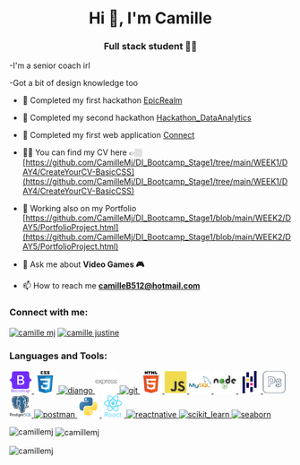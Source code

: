 <h1 align="center">Hi 👋, I'm Camille</h1>
<h3 align="center">Full stack student 😶‍🌫️</h3>

-I'm a senior coach irl

-Got a bit of design knowledge too

- 🔭 Completed my first hackathon [EpicRealm](https://github.com/CamilleMj/Hackathon_EpicRealm)

- 🔭 Completed my second hackathon [Hackathon_DataAnalytics](https://github.com/CamilleMj/Hackathon_DataAnalytics)

- 🎉 Completed my first web application [Connect](https://github.com/CamilleMj?tab=repositories)

- 👨‍💻 You can find my CV here 👉🏼 [https://github.com/CamilleMj/DI_Bootcamp_Stage1/tree/main/WEEK1/DAY4/CreateYourCV-BasicCSS](https://github.com/CamilleMj/DI_Bootcamp_Stage1/tree/main/WEEK1/DAY4/CreateYourCV-BasicCSS)

- 📝 Working also on my Portfolio [https://github.com/CamilleMj/DI_Bootcamp_Stage1/blob/main/WEEK2/DAY5/PortfolioProject.html](https://github.com/CamilleMj/DI_Bootcamp_Stage1/blob/main/WEEK2/DAY5/PortfolioProject.html)

- 💬 Ask me about **Video Games 🎮**

- 📫 How to reach me **camilleB512@hotmail.com**

<h3 align="left">Connect with me:</h3>
<p align="left">
<a href="https://linkedin.com/in/camille mj" target="blank"><img align="center" src="https://raw.githubusercontent.com/rahuldkjain/github-profile-readme-generator/master/src/images/icons/Social/linked-in-alt.svg" alt="camille mj" height="30" width="40" /></a>
<a href="https://www.behance.net/camille justine" target="blank"><img align="center" src="https://raw.githubusercontent.com/rahuldkjain/github-profile-readme-generator/master/src/images/icons/Social/behance.svg" alt="camille justine" height="30" width="40" /></a>
</p>

<h3 align="left">Languages and Tools:</h3>
<p align="left"> <a href="https://getbootstrap.com" target="_blank" rel="noreferrer"> <img src="https://raw.githubusercontent.com/devicons/devicon/master/icons/bootstrap/bootstrap-plain-wordmark.svg" alt="bootstrap" width="40" height="40"/> </a> <a href="https://www.w3schools.com/css/" target="_blank" rel="noreferrer"> <img src="https://raw.githubusercontent.com/devicons/devicon/master/icons/css3/css3-original-wordmark.svg" alt="css3" width="40" height="40"/> </a> <a href="https://www.djangoproject.com/" target="_blank" rel="noreferrer"> <img src="https://cdn.worldvectorlogo.com/logos/django.svg" alt="django" width="40" height="40"/> </a> <a href="https://expressjs.com" target="_blank" rel="noreferrer"> <img src="https://raw.githubusercontent.com/devicons/devicon/master/icons/express/express-original-wordmark.svg" alt="express" width="40" height="40"/> </a> <a href="https://git-scm.com/" target="_blank" rel="noreferrer"> <img src="https://www.vectorlogo.zone/logos/git-scm/git-scm-icon.svg" alt="git" width="40" height="40"/> </a> <a href="https://www.w3.org/html/" target="_blank" rel="noreferrer"> <img src="https://raw.githubusercontent.com/devicons/devicon/master/icons/html5/html5-original-wordmark.svg" alt="html5" width="40" height="40"/> </a> <a href="https://developer.mozilla.org/en-US/docs/Web/JavaScript" target="_blank" rel="noreferrer"> <img src="https://raw.githubusercontent.com/devicons/devicon/master/icons/javascript/javascript-original.svg" alt="javascript" width="40" height="40"/> </a> <a href="https://www.mysql.com/" target="_blank" rel="noreferrer"> <img src="https://raw.githubusercontent.com/devicons/devicon/master/icons/mysql/mysql-original-wordmark.svg" alt="mysql" width="40" height="40"/> </a> <a href="https://nodejs.org" target="_blank" rel="noreferrer"> <img src="https://raw.githubusercontent.com/devicons/devicon/master/icons/nodejs/nodejs-original-wordmark.svg" alt="nodejs" width="40" height="40"/> </a> <a href="https://pandas.pydata.org/" target="_blank" rel="noreferrer"> <img src="https://raw.githubusercontent.com/devicons/devicon/2ae2a900d2f041da66e950e4d48052658d850630/icons/pandas/pandas-original.svg" alt="pandas" width="40" height="40"/> </a> <a href="https://www.photoshop.com/en" target="_blank" rel="noreferrer"> <img src="https://raw.githubusercontent.com/devicons/devicon/master/icons/photoshop/photoshop-line.svg" alt="photoshop" width="40" height="40"/> </a> <a href="https://www.postgresql.org" target="_blank" rel="noreferrer"> <img src="https://raw.githubusercontent.com/devicons/devicon/master/icons/postgresql/postgresql-original-wordmark.svg" alt="postgresql" width="40" height="40"/> </a> <a href="https://postman.com" target="_blank" rel="noreferrer"> <img src="https://www.vectorlogo.zone/logos/getpostman/getpostman-icon.svg" alt="postman" width="40" height="40"/> </a> <a href="https://www.python.org" target="_blank" rel="noreferrer"> <img src="https://raw.githubusercontent.com/devicons/devicon/master/icons/python/python-original.svg" alt="python" width="40" height="40"/> </a> <a href="https://reactjs.org/" target="_blank" rel="noreferrer"> <img src="https://raw.githubusercontent.com/devicons/devicon/master/icons/react/react-original-wordmark.svg" alt="react" width="40" height="40"/> </a> <a href="https://reactnative.dev/" target="_blank" rel="noreferrer"> <img src="https://reactnative.dev/img/header_logo.svg" alt="reactnative" width="40" height="40"/> </a> <a href="https://scikit-learn.org/" target="_blank" rel="noreferrer"> <img src="https://upload.wikimedia.org/wikipedia/commons/0/05/Scikit_learn_logo_small.svg" alt="scikit_learn" width="40" height="40"/> </a> <a href="https://seaborn.pydata.org/" target="_blank" rel="noreferrer"> <img src="https://seaborn.pydata.org/_images/logo-mark-lightbg.svg" alt="seaborn" width="40" height="40"/> </a> </p>

<p><img align="left" src="https://github-readme-stats.vercel.app/api/top-langs?username=camillemj&show_icons=true&locale=en&layout=compact" alt="camillemj" /></p>

<p>&nbsp;<img align="center" src="https://github-readme-stats.vercel.app/api?username=camillemj&show_icons=true&locale=en" alt="camillemj" /></p>

<p><img align="center" src="https://github-readme-streak-stats.herokuapp.com/?user=camillemj&" alt="camillemj" /></p>
